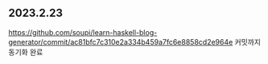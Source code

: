 ## 2023.2.23

https://github.com/soupi/learn-haskell-blog-generator/commit/ac81bfc7c310e2a334b459a7fc6e8858cd2e964e 커밋까지 동기화 완료

